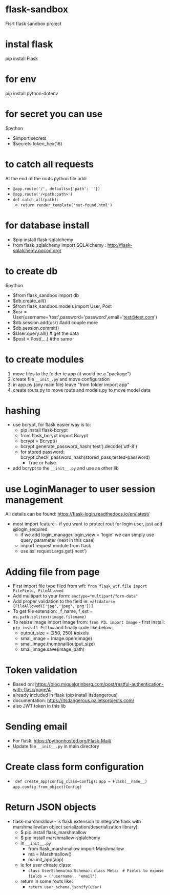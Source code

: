 # flask-sandbox
Fisrt flask sandbox project
# instal flask
pip install Flask
# for env
pip install python-dotenv
# for secret you can use
$python
- $import secrets
- $secrets.token_hex(16)
# to catch all requests
At the end of the routs python file add:
- ``@app.route('/', defaults={'path': ''})``
- ``@app.route('/<path:path>')``
- ``def catch_all(path):``
   -  ``return render_template('not-found.html')``
# for database install
- $pip install flask-sqlalchemy
- from flask_sqlalchemy import SQLAlchemy : http://flask-sqlalchemy.pocoo.org/
# to create db
$python
- $from flask_sandbox import db
- $db.create_all()
- $from flask_sandbox.models import User, Post
- $usr = User(username='test',password='password',email='test@test.com')
- $db.session.add(usr) #add couple more 
- $db.session.commit()
- $User.query.all() # get the data
- $post = Post(....) #the same
# to create modules 
1. move files to the folder ie app (it would be a "package")
2. create file ```__init_.py``` and move configuration
3. in app.py (any main file) leave "from folder import app"
4. create routs.py to move routs and models.py to move model data
# hashing
* use bcrypt, for flask easier way is to: 
    * pip install flask-bcrypt
    * from flask_bcrypt import Bcrypt
    * bcrypt = Bcrypt()
    * bcrypt.generate_password_hash('test').decode('utf-8')
    * for stored password: bcrypt.check_password_hash(stored_pass,tested-password)
        * True or False
* add bcrypt to the ```__init__.py``` and use as other lib
# use LoginManager to user session management
All details can be found: https://flask-login.readthedocs.io/en/latest/
* most import feature - if you want to protect rout for login user, just add @login_required
    * if we add login_manager.login_view = 'login' we can simply use query parameter (next in this case)
    * import request module from flask
    * use as: request.args.get('next')
# Adding file from page
* First import file type filed from wft: ``from flask_wtf.file import FileField, FileAllowed``
* Add multipart to your form: ``enctype="multipart/form-data"``
* Add proper validation to the field ie: ``validators=[FileAllowed(['jpg','jpeg','png'])]``
* To get file extension: _f_name, f_ext = ``os.path.splitext(image.filename)``
* To resize image import Image from: ``from PIL import Image`` - first install: ``pip install Pillow`` and finally code like below:
    * output_size = (250, 250) #pixels
    * smal_image = Image.open(image)
    * smal_image.thumbnail(output_size)
    * smal_image.save(image_path) 
# Token validation
* Based on: https://blog.miguelgrinberg.com/post/restful-authentication-with-flask/page/4
* already included in flask (pip install itsdangerous)
* documentation: https://itsdangerous.palletsprojects.com/
* also JWT token in this lib
# Sending email
* For flask: https://pythonhosted.org/Flask-Mail/
* Update file ``__init__.py`` in main directory
# Create class form configuration
*  `` def create_app(config_class=Config):``
    ``app = Flask(__name__)``
    ``app.config.from_object(Config) ``
# Return JSON objects
* flask-marshmallow - is flask extension to integrate flask with marshmallow(an object serialization/deserialization library)
    * $ pip install flask_marshmallow
    * $ pip install marshmallow-sqlalchemy
    * in ``__init__.py``
        * from flask_marshmallow import Marshmallow
        * ma = Marshmallow()
        * ma.init_app(app)
    * ie for user clreate class:
        * `` class UserSchema(ma.Schema): ``
        `` class Meta: ``
                `` # Fields to expose``
                ``fields = ('username', 'email') ``
    * return in some routs like:
        * ``return user_schema.jsonify(user)``
